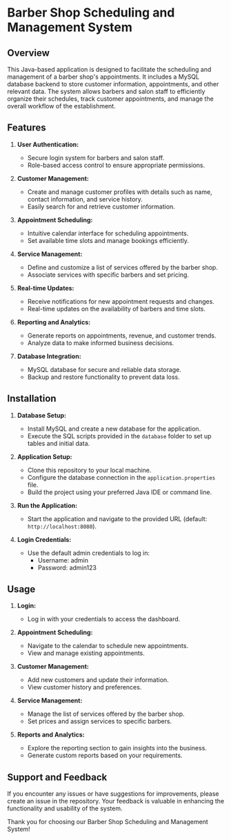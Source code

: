 # Barber Shop Scheduling and Management System

## Overview

This Java-based application is designed to facilitate the scheduling and management of a barber shop's appointments. It includes a MySQL database backend to store customer information, appointments, and other relevant data. The system allows barbers and salon staff to efficiently organize their schedules, track customer appointments, and manage the overall workflow of the establishment.

## Features

1. **User Authentication:**
   - Secure login system for barbers and salon staff.
   - Role-based access control to ensure appropriate permissions.

2. **Customer Management:**
   - Create and manage customer profiles with details such as name, contact information, and service history.
   - Easily search for and retrieve customer information.

3. **Appointment Scheduling:**
   - Intuitive calendar interface for scheduling appointments.
   - Set available time slots and manage bookings efficiently.

4. **Service Management:**
   - Define and customize a list of services offered by the barber shop.
   - Associate services with specific barbers and set pricing.

5. **Real-time Updates:**
   - Receive notifications for new appointment requests and changes.
   - Real-time updates on the availability of barbers and time slots.

6. **Reporting and Analytics:**
   - Generate reports on appointments, revenue, and customer trends.
   - Analyze data to make informed business decisions.

7. **Database Integration:**
   - MySQL database for secure and reliable data storage.
   - Backup and restore functionality to prevent data loss.

## Installation

1. **Database Setup:**
   - Install MySQL and create a new database for the application.
   - Execute the SQL scripts provided in the `database` folder to set up tables and initial data.

2. **Application Setup:**
   - Clone this repository to your local machine.
   - Configure the database connection in the `application.properties` file.
   - Build the project using your preferred Java IDE or command line.

3. **Run the Application:**
   - Start the application and navigate to the provided URL (default: `http://localhost:8080`).

4. **Login Credentials:**
   - Use the default admin credentials to log in: 
      - Username: admin
      - Password: admin123

## Usage

1. **Login:**
   - Log in with your credentials to access the dashboard.

2. **Appointment Scheduling:**
   - Navigate to the calendar to schedule new appointments.
   - View and manage existing appointments.

3. **Customer Management:**
   - Add new customers and update their information.
   - View customer history and preferences.

4. **Service Management:**
   - Manage the list of services offered by the barber shop.
   - Set prices and assign services to specific barbers.

5. **Reports and Analytics:**
   - Explore the reporting section to gain insights into the business.
   - Generate custom reports based on your requirements.

## Support and Feedback

If you encounter any issues or have suggestions for improvements, please create an issue in the repository. Your feedback is valuable in enhancing the functionality and usability of the system.

Thank you for choosing our Barber Shop Scheduling and Management System!

